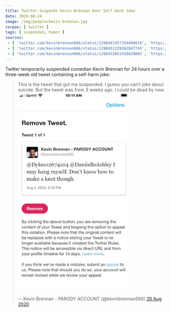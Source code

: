 ```yaml
---
title: Twitter Suspends Kevin Brennan Over Self-Harm Joke
date: 2020-08-24
image: /img/people/kevin-brennan.jpg
corpos: [ twitter ]
tags: [ suspended, humor ]
sources:
 - [ 'twitter.com/kevinbrennan666/status/1298443357350486016', 'https://archive.is/czl1v' ]
 - [ 'twitter.com/kevinbrennan666/status/1298451229362847745', 'https://archive.is/niHcN' ]
 - [ 'twitter.com/kevinbrennan666/status/1298452851438628865', 'https://archive.is/9LU0w' ]
---
```


Twitter temporarily suspended comedian Kevin Brennan for 24 hours over a
three-week old tweet containing a self-harm joke:
> This is the tweet that got me suspended. I guess you can’t joke about
> suicide. But the tweet was from 3 weeks ago. I could be dead by now.
> ![](notice.jpg)
>
> -- Kevin Brennan - PARODY ACCOUNT (@kevinbrennan666) [26 Aug 2020](https://archive.is/niHcN)
